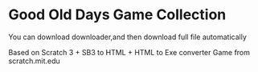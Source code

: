 # Good Old Days Game Collection

You can download downloader,and then download full file automatically

Based on Scratch 3 + SB3 to HTML + HTML to Exe converter
Game from scratch.mit.edu

